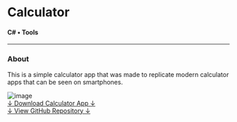# Calculator
#### C# • Tools

<hr>

### About

This is a simple calculator app that was made to replicate modern calculator apps that can be seen on smartphones.

<!-- ----------- Image ----------- --> 
<div class="image-container">
	<img src="./assets/portfolio/images/calculator/1.jpg" loading="lazy" alt="image" class="image-75">
</div>
<!-- ----------------------------- -->

<div class="p-5 center">
    <div class="download">
        <a href="./assets/portfolio/downloads/MyNewCalculator.exe" class="button">↓ Download Calculator App ↓</a>
    </div>
    <div class="download">
        <a href="https://github.com/vondreii/calculator" class="button repo">↓ View GitHub Repository ↓</a>
    </div>
</div>